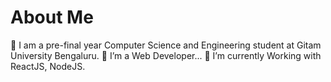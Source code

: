 # About Me

👋 I am a pre-final year Computer Science and Engineering student at Gitam University Bengaluru. 
👀 I’m a Web Developer...
🌱 I’m currently Working with ReactJS, NodeJS.
